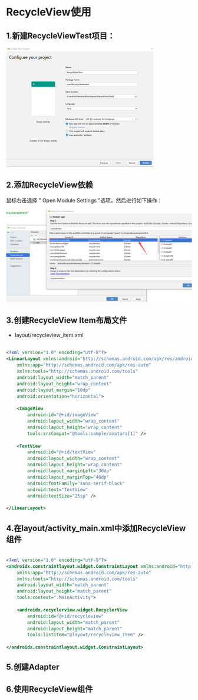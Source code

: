 # RecycleView使用

## 1.新建RecycleViewTest项目：

![ew_project_recycleview](../../assets\images\Android\Application\RecycleView\new_project_recycleview.png)

## 2.添加RecycleView依赖

鼠标右击选择 " Open Module Settings "选项，然后进行如下操作：

![add_androidx_recycleview_dependence](../../assets\images\Android\Application\RecycleView\add_androidx_recycleview_dependence.png)


## 3.创建RecycleView Item布局文件

* layout/recycleview_item.xml
```xml

<?xml version="1.0" encoding="utf-8"?>
<LinearLayout xmlns:android="http://schemas.android.com/apk/res/android"
    xmlns:app="http://schemas.android.com/apk/res-auto"
    xmlns:tools="http://schemas.android.com/tools"
    android:layout_width="match_parent"
    android:layout_height="wrap_content"
    android:layout_margin="10dp"
    android:orientation="horizontal">

    <ImageView
        android:id="@+id/imageView"
        android:layout_width="wrap_content"
        android:layout_height="wrap_content"
        tools:srcCompat="@tools:sample/avatars[1]" />

    <TextView
        android:id="@+id/textView"
        android:layout_width="wrap_content"
        android:layout_height="wrap_content"
        android:layout_marginLeft="30dp"
        android:layout_marginTop="40dp"
        android:fontFamily="sans-serif-black"
        android:text="TextView"
        android:textSize="25sp" />

</LinearLayout>

```


## 4.在layout/activity_main.xml中添加RecycleView组件

```xml

<?xml version="1.0" encoding="utf-8"?>
<androidx.constraintlayout.widget.ConstraintLayout xmlns:android="http://schemas.android.com/apk/res/android"
    xmlns:app="http://schemas.android.com/apk/res-auto"
    xmlns:tools="http://schemas.android.com/tools"
    android:layout_width="match_parent"
    android:layout_height="match_parent"
    tools:context=".MainActivity">

    <androidx.recyclerview.widget.RecyclerView
        android:id="@+id/recycleview"
        android:layout_width="match_parent"
        android:layout_height="match_parent"
        tools:listitem="@layout/recycleview_item" />

</androidx.constraintlayout.widget.ConstraintLayout>

```

## 5.创建Adapter



## 6.使用RecycleView组件

